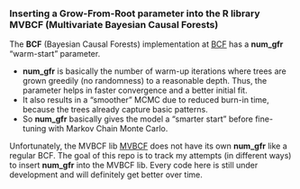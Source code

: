 ### Inserting a Grow-From-Root parameter into the R library **MVBCF** (Multivariate Bayesian Causal Forests)

The **BCF** (Bayesian Causal Forests) implementation at [BCF](https://github.com/StochasticTree/stochtree/blob/main/R/bcf.R) has a **num_gfr** “warm-start” parameter.  

* **num_gfr** is basically the number of warm-up iterations where trees are grown greedily (no randomness) to a reasonable depth. Thus, the parameter helps in faster convergence and a better initial fit.  
* It also results in a “smoother” MCMC due to reduced burn-in time, because the trees already capture basic patterns.  
* So **num_gfr** basically gives the model a “smarter start” before fine-tuning with Markov Chain Monte Carlo.

Unfortunately, the MVBCF lib [MVBCF](https://github.com/Nathan-McJames/MVBCF-Paper/blob/main/GitHub_DGP1.R) does not have its own **num_gfr** like a regular BCF. The goal of this repo is to track my attempts (in different ways) to insert **num_gfr** into the MVBCF lib. Every code here is still under development and will definitely get better over time.



